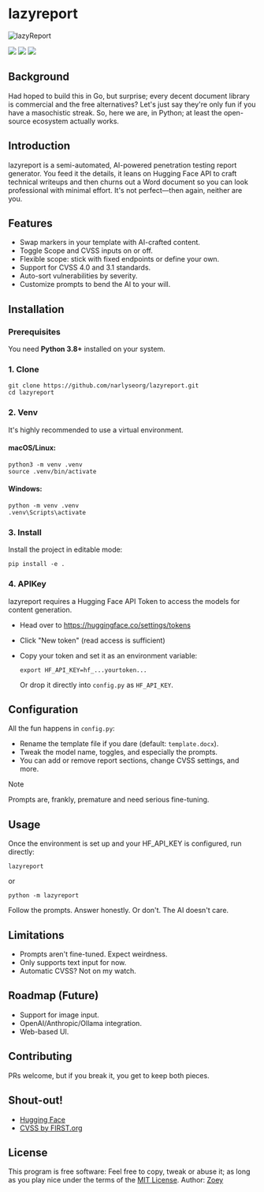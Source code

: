 # lazyreport
![lazyReport](https://image.prntscr.com/image/cmYRWQBsTL61frAjQiBGXw.png)
<p>
	<a href="https://python.org"><img src="https://img.shields.io/badge/made%20with-Python-red"></a>
	<a href="https://github.com/narlyseorg/lazyreport/blob/master/LICENSE"><img src="https://img.shields.io/badge/License-MIT-red"></a>
	<a href="#"><img src="https://img.shields.io/badge/platform-osx%2Flinux%2Fwindows-red"></a>
</p>

## Background

Had hoped to build this in Go, but surprise; every decent document library is commercial and the free alternatives? Let's just say they're only fun if you have a masochistic streak. So, here we are, in Python; at least the open-source ecosystem actually works.

## Introduction

lazyreport is a semi-automated, AI-powered penetration testing report generator. You feed it the details, it leans on Hugging Face API to craft technical writeups and then churns out a Word document so you can look professional with minimal effort. It's not perfect—then again, neither are you.

## Features

- Swap markers in your template with AI-crafted content.
- Toggle Scope and CVSS inputs on or off.
- Flexible scope: stick with fixed endpoints or define your own.
- Support for CVSS 4.0 and 3.1 standards.
- Auto-sort vulnerabilities by severity.
- Customize prompts to bend the AI to your will.

## Installation

### Prerequisites

You need **Python 3.8+** installed on your system.

### 1. Clone

    git clone https://github.com/narlyseorg/lazyreport.git
    cd lazyreport

### 2. Venv

It's highly recommended to use a virtual environment.

#### macOS/Linux:

    python3 -m venv .venv
    source .venv/bin/activate

#### Windows:

    python -m venv .venv
    .venv\Scripts\activate

### 3. Install

Install the project in editable mode:

    pip install -e .

### 4. APIKey

lazyreport requires a Hugging Face API Token to access the models for content generation.

- Head over to https://huggingface.co/settings/tokens
- Click "New token" (read access is sufficient)
- Copy your token and set it as an environment variable:

      export HF_API_KEY=hf_...yourtoken...

  Or drop it directly into `config.py` as `HF_API_KEY`.

## Configuration

All the fun happens in `config.py`:
- Rename the template file if you dare (default: `template.docx`).
- Tweak the model name, toggles, and especially the prompts.
- You can add or remove report sections, change CVSS settings, and more.

> [!NOTE]
> Prompts are, frankly, premature and need serious fine-tuning.

## Usage

Once the environment is set up and your HF_API_KEY is configured, run directly:

    lazyreport

or

    python -m lazyreport

Follow the prompts. Answer honestly. Or don't. The AI doesn't care.

## Limitations
- Prompts aren't fine-tuned. Expect weirdness.
- Only supports text input for now.
- Automatic CVSS? Not on my watch.

## Roadmap (Future)
- Support for image input.
- OpenAI/Anthropic/Ollama integration.
- Web-based UI.

## Contributing

PRs welcome, but if you break it, you get to keep both pieces.

## Shout-out!

- [Hugging Face](https://huggingface.co/)
- [CVSS by FIRST.org](https://www.first.org/cvss/)

## License

This program is free software: Feel free to copy, tweak or abuse it; as long as you play nice under the terms of the [MIT License](https://github.com/narlyseorg/lazyreport/blob/master/LICENSE). Author: [Zoey](https://github.com/narlyseorg)
